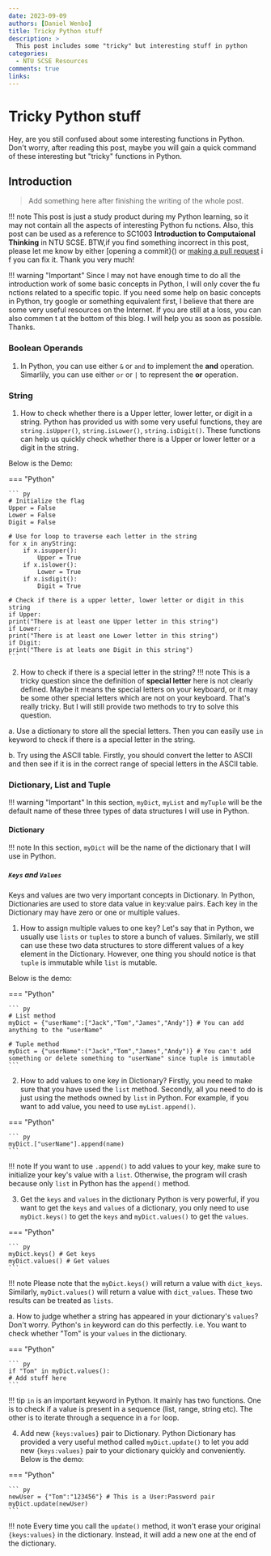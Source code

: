 ```yaml
---
date: 2023-09-09
authors: [Daniel Wenbo]
title: Tricky Python stuff
description: >
  This post includes some "tricky" but interesting stuff in python
categories:
  - NTU SCSE Resources
comments: true
links:
---
```


# Tricky Python stuff
Hey, are you still confused about some interesting functions in Python. Don't worry, after reading this post, maybe you will gain a quick command of these interesting but "tricky" functions in Python. 

<!-- more -->

## Introduction

> Add something here after finishing the writing of the whole post.

!!! note
    This post is just a study product during my Python learning, so it may not contain all the aspects of interesting Python fu    nctions. Also, this post can be used as a reference to SC1003 **Introduction to Computaional Thinking** in NTU SCSE. BTW,if    you find something incorrect in this post, please let me know by either [opening a commit}() or [making a pull request]() i    f you can fix it. Thank you very much!

!!! warning "Important"
    Since I may not have enough time to do all the introduction work of some basic concepts in Python, I will only cover the fu    nctions related to a specific topic. If you need some help on basic concepts in Python, try google or something equivalent     first, I believe that there are some very useful resources on the Internet. If you are still at a loss, you can also commen    t at the bottom of this blog. I will help you as soon as possible. Thanks.

### Boolean Operands

1. In Python, you can use either `&` or `and` to implement the **and** operation. Simarlily, you can use either `or` or `|` to represent the **or** operation.

### String

1. How to check whether there is a Upper letter, lower letter, or digit in a string.
Python has provided us with some very useful functions, they are `string.isUpper()`, `string.isLower()`, `string.isDigit()`. These functions can help us quickly check whether there is a Upper or lower letter or a digit in the string.

Below is the Demo:

=== "Python"

    ``` py
    # Initialize the flag
    Upper = False
    Lower = False
    Digit = False

    # Use for loop to traverse each letter in the string
    for x in anyString:
        if x.isupper():
            Upper = True
        if x.islower():
            Lower = True
        if x.isdigit():
            Digit = True

    # Check if there is a upper letter, lower letter or digit in this string
    if Upper:
	print("There is at least one Upper letter in this string")
    if Lower:
	print("There is at least one Lower letter in this string")
    if Digit:
	print("There is at leats one Digit in this string")
    ```

2. How to check if there is a special letter in the string?
!!! note
    This is a tricky question since the definition of **special letter** here is not clearly defined. Maybe it means the special letters on your keyboard, or it may be some other special letters which are not on your keyboard. That's really tricky. But I will still provide two methods to try to solve this question.

a. Use a dictionary to store all the special letters. Then you can easily use `in` keyword to check if there is a special letter in the string.

b. Try using the ASCII table. Firstly, you should convert the letter to ASCII and then see if it is in the correct range of special letters in the ASCII table.


### Dictionary, List and Tuple

!!! warning "Important"
    In this section, `myDict`, `myList` and `myTuple` will be the default name of these three types of data structures I will use in Python.

#### Dictionary

!!! note
    In this section, `myDict` will be the name of the dictionary that I will use in Python.

##### `Keys` and `Values`
Keys and values are two very important concepts in Dictionary. In Python, Dictionaries are used to store data value in key:value pairs. Each key in the Dictionary may have zero or one or multiple values.

1. How to assign multiple values to one key?
Let's say that in Python, we usually use `lists` or `tuples` to store a bunch of values. Similarly, we still can use these two data structures to store different values of a key element in the Dictionary. However, one thing you should notice is that `tuple` is immutable while `list` is mutable.

Below is the demo:

=== "Python"

    ``` py
    # List method
    myDict = {"userName":["Jack","Tom","James","Andy"]} # You can add anything to the "userName"

    # Tuple method
    myDict = {"userName":("Jack","Tom","James","Andy")} # You can't add something or delete something to "userName" since tuple is immutable
    ```
2. How to add values to one key in Dictionary?
Firstly, you need to make sure that you have used the `list` method. Secondly, all you need to do is just using the methods owned by `list` in Python. For example, if you want to add value, you need to use `myList.append()`.

=== "Python"

    ``` py
    myDict.["userName"].append(name)  
    ``` 

!!! note
    If you want to use `.append()` to add values to your key, make sure to initialize your key's value with a `list`. Otherwise, the program will crash because only `list` in Python has the `append()` method.

3. Get the `keys` and `values` in the dictionary
Python is very powerful, if you want to get the `keys` and `values` of a dictionary, you only need to use `myDict.keys()` to get the `keys` and `myDict.values()` to get the `values`.

=== "Python"

    ``` py
    myDict.keys() # Get keys
    myDict.values() # Get values
    ```

!!! note
    Please note that the `myDict.keys()` will return a value with `dict_keys`. Similarly, `myDict.values()` will return a value with `dict_values`. These two results can be treated as `lists`.

a. How to judge whether a string has appeared in your dictionary's `values`?
Don't worry. Python's `in` keyword can do this perfectly. i.e. You want to check whether "Tom" is your `values` in the dictionary. 

=== "Python"

    ``` py
    if "Tom" in myDict.values():
	# Add stuff here
    ```
!!! tip
    `in` is an important keyword in Python. It mainly has two functions. One is to check if a value is present in a sequence (list, range, string etc). The other is to iterate through a sequence in a `for` loop.

4. Add new `{keys:values}` pair to Dictionary.
Python Dictionary has provided a very useful method called `myDict.update()` to let you add new `{keys:values}` pair to your dictionary quickly and conveniently.
Below is the demo:

=== "Python"

    ``` py
    newUser = {"Tom":"123456"} # This is a User:Password pair
    myDict.update(newUser)
    ```

!!! note
    Every time you call the `update()` method, it won't erase your original `{keys:values}` in the dictionary. Instead, it will add a new one at the end of the dictionary.


